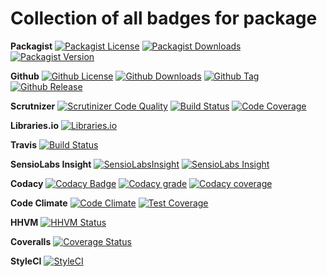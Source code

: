 Collection of all badges for package
====================================

**Packagist**
[![Packagist License](https://img.shields.io/packagist/l/wrike-php-guzzle.svg)](https://packagist.org/packages/zibios/wrike-php-guzzle)
[![Packagist Downloads](https://img.shields.io/packagist/dt/zibios/wrike-php-guzzle.svg)](https://packagist.org/packages/zibios/wrike-php-guzzle)
[![Packagist Version](https://img.shields.io/packagist/v/zibios/wrike-php-guzzle.svg)](https://packagist.org/packages/zibios/wrike-php-guzzle)

**Github** 
[![Github License](https://img.shields.io/github/license/zibios/wrike-php-guzzle.svg)](https://github.com/zibios/wrike-php-guzzle/blob/master/LICENSE)
[![Github Downloads](https://img.shields.io/github/downloads/zibios/wrike-php-guzzle/total.svg)](https://github.com/zibios/wrike-php-guzzle)
[![Github Tag](https://img.shields.io/github/tag/zibios/wrike-php-guzzle.svg)](https://github.com/zibios/wrike-php-guzzle)
[![Github Release](https://img.shields.io/github/release/zibios/wrike-php-guzzle.svg)](https://github.com/zibios/wrike-php-guzzle)

**Scrutnizer**
[![Scrutinizer Code Quality](https://scrutinizer-ci.com/g/zibios/wrike-php-guzzle/badges/quality-score.png?b=master)](https://scrutinizer-ci.com/g/zibios/wrike-php-guzzle/?branch=master)
[![Build Status](https://scrutinizer-ci.com/g/zibios/wrike-php-guzzle/badges/build.png?b=master)](https://scrutinizer-ci.com/g/zibios/wrike-php-guzzle/build-status/master)
[![Code Coverage](https://scrutinizer-ci.com/g/zibios/wrike-php-guzzle/badges/coverage.png?b=master)](https://scrutinizer-ci.com/g/zibios/wrike-php-guzzle/?branch=master)

**Libraries.io**
[![Libraries.io](https://img.shields.io/librariesio/github/zibios/wrike-php-guzzle.svg)](https://libraries.io/packagist/zibios%2Fwrike-php-guzzle)

**Travis**
[![Build Status](https://travis-ci.org/zibios/wrike-php-guzzle.svg?branch=master)](https://travis-ci.org/zibios/wrike-php-guzzle)

**SensioLabs Insight**
[![SensioLabsInsight](https://insight.sensiolabs.com/projects/8a8a49af-f1a6-40c9-97c6-dda145e8a75c/mini.png)](https://insight.sensiolabs.com/projects/8a8a49af-f1a6-40c9-97c6-dda145e8a75c)
[![SensioLabs Insight](https://img.shields.io/sensiolabs/i/8a8a49af-f1a6-40c9-97c6-dda145e8a75c.svg)](https://insight.sensiolabs.com/projects/8a8a49af-f1a6-40c9-97c6-dda145e8a75c)

**Codacy**
[![Codacy Badge](https://api.codacy.com/project/badge/Grade/1b24d23368ad4971a0fbf47ed0457e86)](https://www.codacy.com/app/zibios/wrike-php-guzzle)
[![Codacy grade](https://img.shields.io/codacy/grade/1b24d23368ad4971a0fbf47ed0457e86.svg)](https://www.codacy.com/app/zibios/wrike-php-guzzle)
[![Codacy coverage](https://img.shields.io/codacy/coverage/1b24d23368ad4971a0fbf47ed0457e86.svg)](https://www.codacy.com/app/zibios/wrike-php-guzzle)

**Code Climate**
[![Code Climate](https://codeclimate.com/github/zibios/wrike-php-guzzle/badges/gpa.svg)](https://codeclimate.com/github/zibios/wrike-php-guzzle)
[![Test Coverage](https://codeclimate.com/github/zibios/wrike-php-guzzle/badges/coverage.svg)](https://codeclimate.com/github/zibios/wrike-php-guzzle/coverage)

**HHVM**
[![HHVM Status](http://hhvm.h4cc.de/badge/zibios/wrike-php-guzzle.svg)](http://hhvm.h4cc.de/package/zibios/wrike-php-guzzle)

**Coveralls**
[![Coverage Status](https://coveralls.io/repos/github/zibios/wrike-php-guzzle/badge.svg)](https://coveralls.io/github/zibios/wrike-php-guzzle)

**StyleCI**
[![StyleCI](https://styleci.io/repos/81218835/shield?branch=master)](https://styleci.io/repos/81218835)
